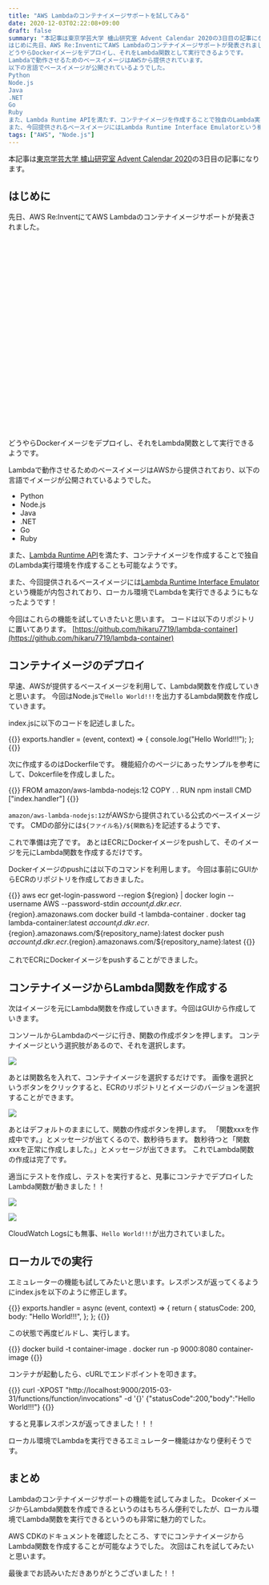 ```yaml
---
title: "AWS Lambdaのコンテナイメージサポートを試してみる"
date: 2020-12-03T02:22:08+09:00
draft: false
summary: "本記事は東京学芸大学 櫨山研究室 Advent Calendar 2020の3日目の記事になります。
はじめに先日、AWS Re:InventにてAWS Lambdaのコンテナイメージサポートが発表されました。
どうやらDockerイメージをデプロイし、それをLambda関数として実行できるようです。
Lambdaで動作させるためのベースイメージはAWSから提供されています。
以下の言語でベースイメージが公開されているようでした。
Python
Node.js
Java
.NET
Go
Ruby
また、Lambda Runtime APIを満たす、コンテナイメージを作成することで独自のLambda実行環境を作成することも可能なようでした。
また、今回提供されるベースイメージにはLambda Runtime Interface Emulatorという機能が内包されており、ローカル環境でLambdaを実行できるようになったようです。"
tags: ["AWS", "Node.js"]
---
```


本記事は[東京学芸大学 櫨山研究室 Advent Calendar 2020](https://qiita.com/advent-calendar/2020/hazelab)の3日目の記事になります。

## はじめに
先日、AWS Re:InventにてAWS Lambdaのコンテナイメージサポートが発表されました。
<div class="iframely-embed"><div class="iframely-responsive" style="padding-bottom: 52.3333%; padding-top: 120px;"><a href="https://aws.amazon.com/blogs/aws/new-for-aws-lambda-container-image-support/" data-iframely-url="//cdn.iframe.ly/DUQIf5t"></a></div></div><script async src="//cdn.iframe.ly/embed.js" charset="utf-8"></script>

どうやらDockerイメージをデプロイし、それをLambda関数として実行できるようです。

Lambdaで動作させるためのベースイメージはAWSから提供されており、以下の言語でイメージが公開されているようでした。

- Python
- Node.js
- Java
- .NET
- Go
- Ruby

また、[Lambda Runtime API](https://docs.aws.amazon.com/lambda/latest/dg/runtimes-api.html)を満たす、コンテナイメージを作成することで独自のLambda実行環境を作成することも可能なようです。

また、今回提供されるベースイメージには[Lambda Runtime Interface Emulator](https://github.com/aws/aws-lambda-runtime-interface-emulator/)という機能が内包されており、ローカル環境でLambdaを実行できるようにもなったようです！

今回はこれらの機能を試していきたいと思います。
コードは以下のリポジトリに置いてあります。
[https://github.com/hikaru7719/lambda-container](https://github.com/hikaru7719/lambda-container)

## コンテナイメージのデプロイ

早速、AWSが提供するベースイメージを利用して、Lambda関数を作成していきと思います。
今回はNode.jsで`Hello World!!!`を出力するLambda関数を作成していきます。

index.jsに以下のコードを記述しました。

{{<highlight JavaScript>}}
exports.handler = (event, context) => {
  console.log("Hello World!!!");
};
{{</highlight>}}

次に作成するのはDockerfileです。
機能紹介のページにあったサンプルを参考にして、Dokcerfileを作成しました。

{{<highlight JavaScript>}}
FROM amazon/aws-lambda-nodejs:12
COPY . .
RUN npm install
CMD ["index.handler"]
{{</highlight>}}

`amazon/aws-lambda-nodejs:12`がAWSから提供されている公式のベースイメージです。
CMDの部分には`${ファイル名}/${関数名}`を記述するようです、

これで準備は完了です。
あとはECRにDockerイメージをpushして、そのイメージを元にLambda関数を作成するだけです。

Dockerイメージのpushには以下のコマンドを利用します。
今回は事前にGUIからECRのリポジトリを作成しておきました。

{{<highlight Bash>}}
aws ecr get-login-password --region ${region} | docker login --username AWS --password-stdin ${account_id}.dkr.ecr.${region}.amazonaws.com 
docker build -t lambda-container .
docker tag lambda-container:latest ${account_id}.dkr.ecr.${region}.amazonaws.com/${repository_name}:latest
docker push ${account_id}.dkr.ecr.${region}.amazonaws.com/${repository_name}:latest 
{{</highlight>}}


これでECRにDockerイメージをpushすることができました。

## コンテナイメージからLambda関数を作成する

次はイメージを元にLambda関数を作成していきます。今回はGUIから作成していきます。

コンソールからLambdaのページに行き、関数の作成ボタンを押します。
コンテナイメージという選択肢があるので、それを選択します。

![](../../lambda-container-image.png)

あとは関数名を入れて、コンテナイメージを選択するだけです。
画像を選択というボタンをクリックすると、ECRのリポジトリとイメージのバージョンを選択することができます。

![](../../create-lambda.png)

あとはデフォルトのままにして、関数の作成ボタンを押します。
「関数xxxを作成中です。」とメッセージが出てくるので、数秒待ちます。
数秒待つと「関数xxxを正常に作成しました。」とメッセージが出てきます。
これでLambda関数の作成は完了です。

適当にテストを作成し、テストを実行すると、見事にコンテナでデプロイしたLambda関数が動きました！！

![](../../success-container-image-lambda.png)


![](../../lambda-hello-world.png)

CloudWatch Logsにも無事、`Hello World!!!`が出力されていました。

## ローカルでの実行

エミュレーターの機能も試してみたいと思います。レスポンスが返ってくるようにindex.jsを以下のように修正します。

{{<highlight JavaScript>}}
exports.handler = async (event, context) => {
  return {
    statusCode: 200,
    body: "Hello World!!!",
  };
};
{{</highlight>}}


この状態で再度ビルドし、実行します。

{{<highlight Bash>}}
docker build -t container-image .
docker run -p 9000:8080 container-image
{{</highlight>}}


コンテナが起動したら、cURLでエンドポイントを叩きます。

{{<highlight Bash>}}
curl -XPOST "http://localhost:9000/2015-03-31/functions/function/invocations" -d '{}'
{"statusCode":200,"body":"Hello World!!!"}
{{</highlight>}}

すると見事レスポンスが返ってきました！！！

ローカル環境でLambdaを実行できるエミュレーター機能はかなり便利そうです。

## まとめ

Lambdaのコンテナイメージサポートの機能を試してみました。
DcokerイメージからLambda関数を作成できるというのはもちろん便利でしたが、ローカル環境でLambda関数を実行できるというのも非常に魅力的でした。

AWS CDKのドキュメントを確認したところ、すでにコンテナイメージからLambda関数を作成することが可能なようでした。
次回はこれを試してみたいと思います。

最後までお読みいただきありがとうございました！！
